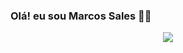 ### Olá! eu sou Marcos Sales ✌🏿    

<p align="center"> 
  <a href="https://skillicons.dev">
    <img src="https://skillicons.dev/icons?i=js,react,typescript,docker,c,vim" />
  </a>
</p>
